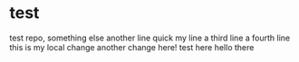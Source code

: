 # test
test repo, something else
another line
quick
my line
a third line
a fourth line
this is my local change
another change here!
test here
hello there

